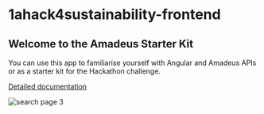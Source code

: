 # 1ahack4sustainability-frontend

## Welcome to the Amadeus Starter Kit

You can use this app to familiarise yourself with Angular and Amadeus APIs or as a starter kit for the Hackathon challenge.

[Detailed documentation](https://ashy-sea-0263e0e03.1.azurestaticapps.net/)


![search page 3](./codelabs/assets/app-search3.png)
